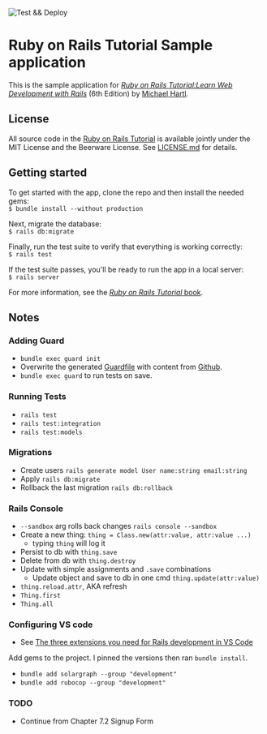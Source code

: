 ![Test && Deploy](https://github.com/neilkidd/ror_sample_app/workflows/Ruby%20Test%20and%20Deploy/badge.svg)

# Ruby on Rails Tutorial Sample application

This is the sample application for [*Ruby on Rails Tutorial:Learn Web Development with Rails*](https://www.railstutorial.org/) (6th Edition) by [Michael Hartl](https://www.michaelhartl.com/).

## License

All source code in the [Ruby on Rails Tutorial](https://www.railstutorial.org/) is available jointly under the MIT License and the Beerware License. See [LICENSE.md](LICENSE.md) for details.

## Getting started

To get started with the app, clone the repo and then install the needed gems:  
```$ bundle install --without production```

Next, migrate the database:  
```$ rails db:migrate```

Finally, run the test suite to verify that everything is working correctly:  
```$ rails test```

If the test suite passes, you'll be ready to run the app in a local server:  
```$ rails server```

For more information, see the [*Ruby on Rails Tutorial* book](https://www.railstutorial.org/book).

## Notes

### Adding Guard

- `bundle exec guard init`
- Overwrite the generated [Guardfile](Guardfile) with content from [Github](https://github.com/mhartl/sample_app_6th_ed/blob/master/Guardfile).
- `bundle exec guard` to run tests on save.

### Running Tests

- `rails test`
- `rails test:integration`
- `rails test:models`

### Migrations

- Create users `rails generate model User name:string email:string`
- Apply `rails db:migrate`
- Rollback the last migration `rails db:rollback`

### Rails Console

- `--sandbox` arg rolls back changes `rails console --sandbox`
- Create a new thing: `thing = Class.new(attr:value, attr:value ...)`
  - typing `thing` will log it
- Persist to db with `thing.save`
- Delete from db with `thing.destroy`
- Update with simple assignments and `.save` combinations
  - Update object and save to db in one cmd `thing.update(attr:value)`
- `thing.reload.attr`, AKA refresh
- `Thing.first`
- `Thing.all`

### Configuring VS code

- See [The three extensions you need for Rails development in VS Code](https://dev.to/vvo/the-three-extensions-you-need-for-rails-in-vs-code-5h7j)

Add gems to the project. I pinned the versions then ran `bundle install`.
- `bundle add solargraph --group "development"`
- `bundle add rubocop --group "development"`

### TODO

- Continue from Chapter 7.2 Signup Form
